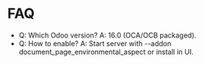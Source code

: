 # FAQ

- Q: Which Odoo version? A: 16.0 (OCA/OCB packaged).
- Q: How to enable? A: Start server with --addon document_page_environmental_aspect or install in UI.
